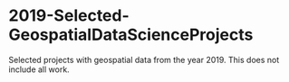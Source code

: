 # 2019-Selected-GeospatialDataScienceProjects
Selected projects with geospatial data from the year 2019. This does not include all work.
